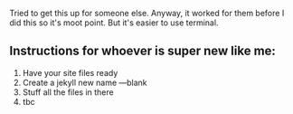 Tried to get this up for someone else. Anyway, it worked for them before I did this so it's moot point. But it's easier to use terminal.



## Instructions for whoever is super new like me:

1. Have your site files ready
2. Create a jekyll new name —blank
3. Stuff all the files in there
4. tbc